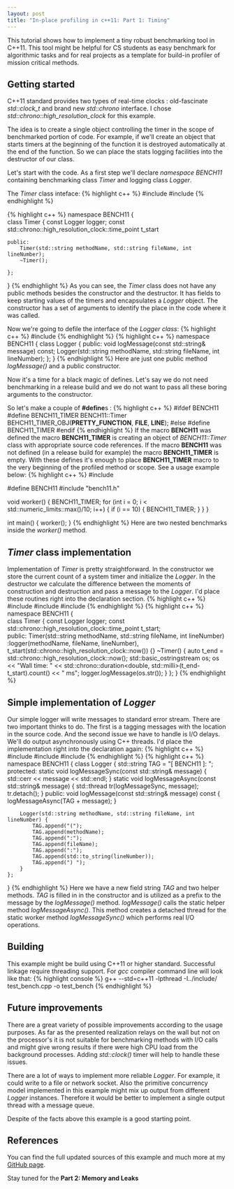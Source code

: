 ```yaml
---
layout: post
title: "In-place profiling in c++11: Part 1: Timing"
---
```


This tutorial shows how to implement a tiny robust benchmarking tool in C++11. 
This tool might be helpful for CS students as easy benchmark for algorithmic tasks and for real projects as a template for build-in profiler of mission critical methods.

## Getting started

C++11 standard provides two types of real-time clocks :  old-fascinate _std::clock\_t_  and brand new _std::chrono_ interface. I chose _std::chrono::high\_resolution\_clock_ for this example. 

The idea is to create a single object controlling the timer  in the scope of benchmarked portion of code. For example, if  we'll create an object that starts timers at the beginning of the function it is destroyed automatically at the end of the function.
So we can place the stats logging facilities into the destructor of our class.

Let's start with the code. As a first step we'll declare _namespace BENCH11_  containing benchmarking class _Timer_ and logging class _Logger_. 

The _Timer_ class inteface:
{% highlight c++ %}
#include <string>
#include <chrono>
{% endhighlight %}

{% highlight c++ %}
namespace BENCH11 {    
    class Timer {
        const Logger logger;
        const std::chrono::high_resolution_clock::time_point t_start
    
    public: 
        Timer(std::string methodName, std::string fileName, int lineNumber);
        ~Timer();

    };
}
{% endhighlight %}
As you can see, the _Timer_ class  does not have any public methods besides the constructor and the destructor. It has fields to keep starting values of the timers and encapsulates a _Logger_ object. The constructor has a set of arguments to identify the place in the code where it was called. 

Now we're going to defile the interface of the _Logger class_:
{% highlight c++ %}
#include <string>
{% endhighlight %}
{% highlight c++ %}
namespace BENCH11 {
    class Logger {
    public:
        void logMessage(const std::string& message) const;
        Logger(std::string methodName, std::string fileName, int lineNumber);
    };
}
{% endhighlight %}
Here are just one public method _logMessage()_ and a public constructor.

Now it's a time for a black magic of defines. Let's say we do not need benchmarking in a release build and we do not want to pass all these boring arguments to the constructor.

So let's make a couple of **#define**s :
{% highlight c++ %}
#ifdef BENCH11
#define BENCH11_TIMER BENCH11::Timer BEHCH11_TIMER_OBJ(__PRETTY_FUNCTION__, __FILE__, __LINE__);
#else
#define BENCH11_TIMER
#endif
{% endhighlight %}
If the macro **BENCH11** was defined the macro **BENCH11\_TIMER** is creating an object of _BENCH11::Timer_ class with appropriate source code references. If the  macro **BENCH11** was not defined (in a release build for example)  the macro **BENCH11\_TIMER** is empty.
With these defines it's enough to place **BENCH11\_TIMER** macro to the very beginning of the profiled method or scope. See a usage example below:
{% highlight c++ %}
#include <limits>

#define BENCH11
#include "bench11.h"

void worker() {
    BENCH11_TIMER;
    for (int i = 0; i < std::numeric_limits<int>::max()/10; i++) {
         if (i == 10) {
             BENCH11_TIMER;
         }
    }
}

int main() {
    worker();
}
{% endhighlight %}
Here are two nested benchmarks inside the _worker()_ method.

## _Timer_ class implementation

Implementation of _Timer_ is pretty straightforward. In the constructor we store the current  count of a system timer and initialize the _Logger_. In the destructor we calculate the difference between the moments of construction and destruction and pass a message to the _Logger_. I'd place these routines right into the declaration section.
{% highlight c++ %}
#include <string>
#include <sstream>
#include <chrono>
{% endhighlight %}
{% highlight c++ %}
namespace BENCH11 {    
    class Timer {
        const Logger logger;
        const std::chrono::high_resolution_clock::time_point t_start;    
    public:
        Timer(std::string methodName, std::string fileName, int lineNumber) 
        :logger(methodName, fileName, lineNumber),
         t_start(std::chrono::high_resolution_clock::now())
        {}
        ~Timer() {
            auto t_end = std::chrono::high_resolution_clock::now();
            std::basic_ostringstream<char> os;
            os   << "Wall time: "
                 << std::chrono::duration<double, std::milli>(t_end-t_start).count()
                 << " ms";
            logger.logMessage(os.str());
        }
    };
}
{% endhighlight %}

## Simple implementation of _Logger_

Our simple logger will write messages to standard error stream. There are two important thinks to do. The first is a tagging messages with the location in the source code. And the second issue we have to handle is I/O delays. We'll do output asynchronously using C++ threads. I'd place the implementation right into the declaration again:
{% highlight c++ %}
#include <string>
#include <iostream>
#include <thread>
{% endhighlight %}
{% highlight c++ %}
namespace BENCH11 {
    class Logger {
        std::string TAG = "[ BENCH11 ]: ";
    protected:
        static void logMessageSync(const std::string& message) {
            std::cerr << message << std::endl;
        }
        static void logMessageAsync(const std::string& message) {
            std::thread tr(logMessageSync, message);
            tr.detach();
        }
    public:
        void logMessage(const std::string& message) const {
            logMessageAsync(TAG + message); 
        }

        Logger(std::string methodName, std::string fileName, int lineNumber) {
            TAG.append("(");
            TAG.append(methodName);
            TAG.append(":");
            TAG.append(fileName);
            TAG.append(":");
            TAG.append(std::to_string(lineNumber));
            TAG.append(") ");
        }
    };
}
{% endhighlight %}
Here we have a new field string _TAG_ and two helper methods. _TAG_ is filled in in the constructor and is utilized as a prefix to the message by the _logMessage()_ method. _logMessage()_ calls the static helper method _logMessageAsync()_. This method creates a detached thread for the static worker method _logMessageSync()_ which performs real I/O operations.  

## Building

This example might be build using C++11 or higher standard. Successful linkage require threading support.
For  *gcc* compiler command line will look like that:
{% highlight console %}
g++ --std=c++11 -lpthread -I../include/ test_bench.cpp  -o test_bench
{% endhighlight %}

## Future improvements

There are a great variety of possible improvements according to the usage purposes. As far as the presented realization relays on the wall but not on the processor's it is not suitable for benchmarking methods with I/O calls and might give wrong results if there were high CPU load from the background processes. 
Adding _std::clock()_ timer will help to handle these issues.

There are a lot of ways to implement more reliable _Logger_. For example, it could write to a file or network socket. Also the primitive concurrency model implemented in this example might mix up output from different _Logger_ instances. Therefore it would be better to implement a single output thread with a message queue.

Despite of the facts above this example is a good starting point.  

## References

You can find the full updated sources of this example and much more at my [GitHub page](https://github.com/alekswn/Bench11/tree/master).

Stay tuned  for the **Part 2: Memory and Leaks**
